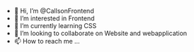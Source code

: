 - 👋 Hi, I’m @CallsonFrontend
- 👀 I’m interested in Frontend 
- 🌱 I’m currently learning CSS
- 💞️ I’m looking to collaborate on Website and webapplication
- 📫 How to reach me ... 

<!---
CallsonFrontend/CallsonFrontend is a ✨ special ✨ repository because its `README.md` (this file) appears on your GitHub profile.
You can click the Preview link to take a look at your changes.
--->
